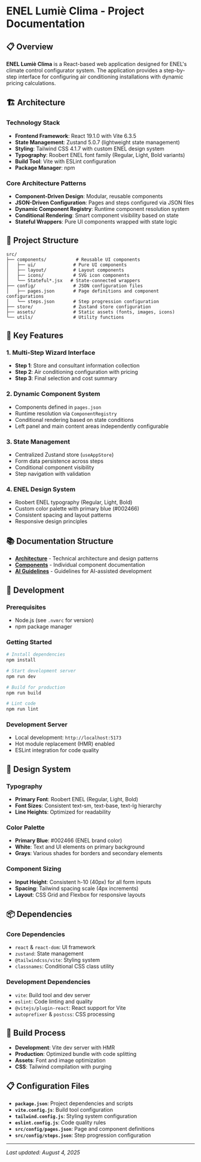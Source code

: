 # ENEL Lumiè Clima - Project Documentation

## 📋 Overview

**ENEL Lumiè Clima** is a React-based web application designed for ENEL's climate control configurator system. The application provides a step-by-step interface for configuring air conditioning installations with dynamic pricing calculations.

## 🏗️ Architecture

### **Technology Stack**
- **Frontend Framework**: React 19.1.0 with Vite 6.3.5
- **State Management**: Zustand 5.0.7 (lightweight state management)
- **Styling**: Tailwind CSS 4.1.7 with custom ENEL design system
- **Typography**: Roobert ENEL font family (Regular, Light, Bold variants)
- **Build Tool**: Vite with ESLint configuration
- **Package Manager**: npm

### **Core Architecture Patterns**
- **Component-Driven Design**: Modular, reusable components
- **JSON-Driven Configuration**: Pages and steps configured via JSON files
- **Dynamic Component Registry**: Runtime component resolution system
- **Conditional Rendering**: Smart component visibility based on state
- **Stateful Wrappers**: Pure UI components wrapped with state logic

## 📁 Project Structure

```
src/
├── components/           # Reusable UI components
│   ├── ui/              # Pure UI components
│   ├── layout/          # Layout components
│   ├── icons/           # SVG icon components
│   └── Stateful*.jsx   # State-connected wrappers
├── config/              # JSON configuration files
│   ├── pages.json       # Page definitions and component configurations
│   └── steps.json       # Step progression configuration
├── store/               # Zustand store configuration
├── assets/              # Static assets (fonts, images, icons)
└── utils/               # Utility functions
```

## 🚀 Key Features

### **1. Multi-Step Wizard Interface**
- **Step 1**: Store and consultant information collection
- **Step 2**: Air conditioning configuration with pricing
- **Step 3**: Final selection and cost summary

### **2. Dynamic Component System**
- Components defined in `pages.json`
- Runtime resolution via `ComponentRegistry`
- Conditional rendering based on state conditions
- Left panel and main content areas independently configurable

### **3. State Management**
- Centralized Zustand store (`useAppStore`)
- Form data persistence across steps
- Conditional component visibility
- Step navigation with validation

### **4. ENEL Design System**
- Roobert ENEL typography (Regular, Light, Bold)
- Custom color palette with primary blue (#002466)
- Consistent spacing and layout patterns
- Responsive design principles

## 📚 Documentation Structure

- **[Architecture](./architecture/)** - Technical architecture and design patterns
- **[Components](./components/)** - Individual component documentation
- **[AI Guidelines](./ai-guidelines/)** - Guidelines for AI-assisted development

## 🔧 Development

### **Prerequisites**
- Node.js (see `.nvmrc` for version)
- npm package manager

### **Getting Started**
```bash
# Install dependencies
npm install

# Start development server
npm run dev

# Build for production
npm run build

# Lint code
npm run lint
```

### **Development Server**
- Local development: `http://localhost:5173`
- Hot module replacement (HMR) enabled
- ESLint integration for code quality

## 🎨 Design System

### **Typography**
- **Primary Font**: Roobert ENEL (Regular, Light, Bold)
- **Font Sizes**: Consistent text-sm, text-base, text-lg hierarchy
- **Line Heights**: Optimized for readability

### **Color Palette**
- **Primary Blue**: #002466 (ENEL brand color)
- **White**: Text and UI elements on primary background
- **Grays**: Various shades for borders and secondary elements

### **Component Sizing**
- **Input Height**: Consistent h-10 (40px) for all form inputs
- **Spacing**: Tailwind spacing scale (4px increments)
- **Layout**: CSS Grid and Flexbox for responsive layouts

## 📦 Dependencies

### **Core Dependencies**
- `react` & `react-dom`: UI framework
- `zustand`: State management
- `@tailwindcss/vite`: Styling system
- `classnames`: Conditional CSS class utility

### **Development Dependencies**
- `vite`: Build tool and dev server
- `eslint`: Code linting and quality
- `@vitejs/plugin-react`: React support for Vite
- `autoprefixer` & `postcss`: CSS processing

## 🔄 Build Process

- **Development**: Vite dev server with HMR
- **Production**: Optimized bundle with code splitting
- **Assets**: Font and image optimization
- **CSS**: Tailwind compilation with purging

## 📋 Configuration Files

- **`package.json`**: Project dependencies and scripts
- **`vite.config.js`**: Build tool configuration
- **`tailwind.config.js`**: Styling system configuration
- **`eslint.config.js`**: Code quality rules
- **`src/config/pages.json`**: Page and component definitions
- **`src/config/steps.json`**: Step progression configuration

---

*Last updated: August 4, 2025*
